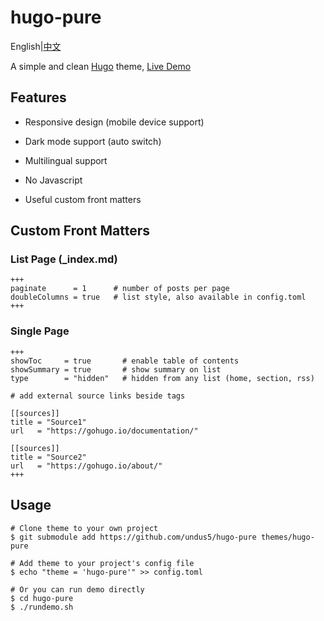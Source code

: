 # hugo-pure

English|[中文](https://github.com/undus5/hugo-pure/blob/main/README.zh.md)

A simple and clean [Hugo](https://gohugo.io) theme, [Live Demo](https://undus5.github.io/hugo-pure/)

## Features

- Responsive design (mobile device support)

- Dark mode support (auto switch)

- Multilingual support

- No Javascript

- Useful custom front matters

## Custom Front Matters

### List Page (_index.md)

```
+++
paginate      = 1      # number of posts per page
doubleColumns = true   # list style, also available in config.toml
+++
```

### Single Page

```
+++
showToc     = true       # enable table of contents
showSummary = true       # show summary on list
type        = "hidden"   # hidden from any list (home, section, rss)

# add external source links beside tags

[[sources]]
title = "Source1"
url   = "https://gohugo.io/documentation/"

[[sources]]
title = "Source2"
url   = "https://gohugo.io/about/"
+++
```

## Usage

```
# Clone theme to your own project
$ git submodule add https://github.com/undus5/hugo-pure themes/hugo-pure

# Add theme to your project's config file
$ echo "theme = 'hugo-pure'" >> config.toml

# Or you can run demo directly
$ cd hugo-pure
$ ./rundemo.sh
```
